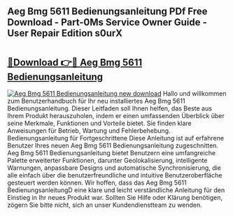 ## Aeg Bmg 5611 Bedienungsanleitung PDf Free Download - Part-0Ms Service Owner Guide - User Repair Edition s0urX

# <h2><a href="http://df2b83e.blite.top/?on=Aeg+Bmg+5611+Bedienungsanleitung">🔗Download 👉🔴 Aeg Bmg 5611 Bedienungsanleitung</a></h2>

[![Aeg Bmg 5611 Bedienungsanleitung new download](https://i.imgur.com/lujVjoI.png)](http://df2b83e.blite.top/?on=Aeg+Bmg+5611+Bedienungsanleitung)
Hallo und willkommen zum Benutzerhandbuch für Ihr neu installiertes Aeg Bmg 5611 Bedienungsanleitung. Dieser Leitfaden soll Ihnen helfen, das Beste aus Ihrem Produkt herauszuholen, indem er einen umfassenden Überblick über seine Merkmale, Funktionen und Vorteile bietet. Sie finden klare Anweisungen für Betrieb, Wartung und Fehlerbehebung. Bedienungsanleitung für Fortgeschrittene Diese Anleitung ist auf erfahrene Benutzer Ihres neuen Aeg Bmg 5611 Bedienungsanleitung zugeschnitten. Aeg Bmg 5611 Bedienungsanleitung bietet Benutzern eine umfangreiche Palette erweiterter Funktionen, darunter Geolokalisierung, intelligente Warnungen, anpassbare Designs und automatische Synchronisierung, die alle einfach über die benutzerfreundliche und intuitive Benutzeroberfläche gesteuert werden können. Wir hoffen, dass das Aeg Bmg 5611 BedienungsanleitungD eine klare und leicht verständliche Anleitung für den Einstieg in Ihr neues Produkt war. Sollten Sie Hilfe oder Klärung benötigen, zögern Sie bitte nicht, sich an unser Kundendienstteam zu wenden.
